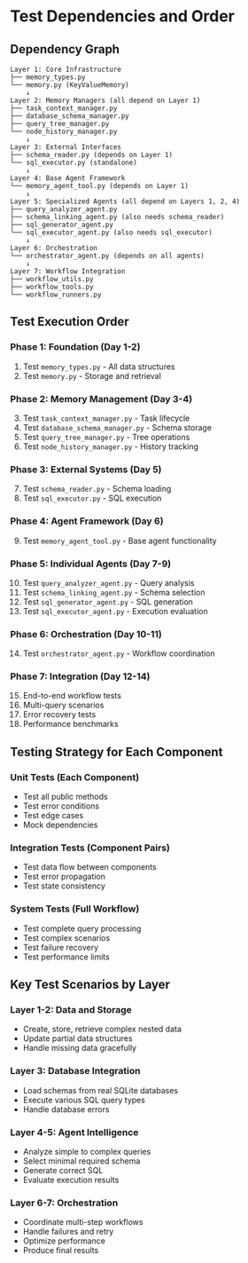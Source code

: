 # Test Dependencies and Order

## Dependency Graph

```
Layer 1: Core Infrastructure
├── memory_types.py
└── memory.py (KeyValueMemory)
    ↓
Layer 2: Memory Managers (all depend on Layer 1)
├── task_context_manager.py
├── database_schema_manager.py
├── query_tree_manager.py
└── node_history_manager.py
    ↓
Layer 3: External Interfaces
├── schema_reader.py (depends on Layer 1)
└── sql_executor.py (standalone)
    ↓
Layer 4: Base Agent Framework
└── memory_agent_tool.py (depends on Layer 1)
    ↓
Layer 5: Specialized Agents (all depend on Layers 1, 2, 4)
├── query_analyzer_agent.py
├── schema_linking_agent.py (also needs schema_reader)
├── sql_generator_agent.py
└── sql_executor_agent.py (also needs sql_executor)
    ↓
Layer 6: Orchestration
└── orchestrator_agent.py (depends on all agents)
    ↓
Layer 7: Workflow Integration
├── workflow_utils.py
├── workflow_tools.py
└── workflow_runners.py
```

## Test Execution Order

### Phase 1: Foundation (Day 1-2)
1. Test `memory_types.py` - All data structures
2. Test `memory.py` - Storage and retrieval

### Phase 2: Memory Management (Day 3-4)
3. Test `task_context_manager.py` - Task lifecycle
4. Test `database_schema_manager.py` - Schema storage
5. Test `query_tree_manager.py` - Tree operations
6. Test `node_history_manager.py` - History tracking

### Phase 3: External Systems (Day 5)
7. Test `schema_reader.py` - Schema loading
8. Test `sql_executor.py` - SQL execution

### Phase 4: Agent Framework (Day 6)
9. Test `memory_agent_tool.py` - Base agent functionality

### Phase 5: Individual Agents (Day 7-9)
10. Test `query_analyzer_agent.py` - Query analysis
11. Test `schema_linking_agent.py` - Schema selection
12. Test `sql_generator_agent.py` - SQL generation
13. Test `sql_executor_agent.py` - Execution evaluation

### Phase 6: Orchestration (Day 10-11)
14. Test `orchestrator_agent.py` - Workflow coordination

### Phase 7: Integration (Day 12-14)
15. End-to-end workflow tests
16. Multi-query scenarios
17. Error recovery tests
18. Performance benchmarks

## Testing Strategy for Each Component

### Unit Tests (Each Component)
- Test all public methods
- Test error conditions
- Test edge cases
- Mock dependencies

### Integration Tests (Component Pairs)
- Test data flow between components
- Test error propagation
- Test state consistency

### System Tests (Full Workflow)
- Test complete query processing
- Test complex scenarios
- Test failure recovery
- Test performance limits

## Key Test Scenarios by Layer

### Layer 1-2: Data and Storage
- Create, store, retrieve complex nested data
- Update partial data structures
- Handle missing data gracefully

### Layer 3: Database Integration  
- Load schemas from real SQLite databases
- Execute various SQL query types
- Handle database errors

### Layer 4-5: Agent Intelligence
- Analyze simple to complex queries
- Select minimal required schema
- Generate correct SQL
- Evaluate execution results

### Layer 6-7: Orchestration
- Coordinate multi-step workflows
- Handle failures and retry
- Optimize performance
- Produce final results